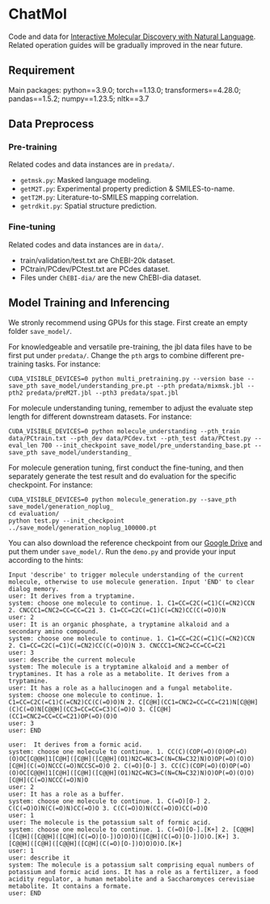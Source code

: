# ChatMol

Code and data for [Interactive Molecular Discovery with Natural Language](https://arxiv.org/abs/2306.11976). Related operation guides will be gradually improved in the near future.

## Requirement
Main packages:
python==3.9.0;
torch==1.13.0;
transformers==4.28.0;
pandas==1.5.2;
numpy==1.23.5;
nltk==3.7

## Data Preprocess
### Pre-training
Related codes and data instances are in `predata/`. 
- `getmsk.py`: Masked language modeling.
- `getM2T.py`: Experimental property prediction & SMILES-to-name.
- `getT2M.py`: Literature-to-SMILES mapping correlation.
- `getrdkit.py`: Spatial structure prediction.
### Fine-tuning
Related codes and data instances are in `data/`.
- train/validation/test.txt are ChEBI-20k dataset.
- PCtrain/PCdev/PCtest.txt are PCdes dataset.
- Files under `ChEBI-dia/` are the new ChEBI-dia dataset. 

## Model Training and Inferencing
We stronly recommend using GPUs for this stage. First create an empty folder `save_model/`.

For knowledgeable and versatile pre-training, the jbl data files have to be first put under `predata/`. Change the `pth` args to combine different pre-training tasks. For instance:
```
CUDA_VISIBLE_DEVICES=0 python multi_pretraining.py --version base --save_pth save_model/understanding_pre.pt --pth predata/mixmsk.jbl --pth2 predata/preM2T.jbl --pth3 predata/spat.jbl
```

For molecule understanding tuning, remember to adjust the evaluate step length for different downstream datasets. For instance:
```
CUDA_VISIBLE_DEVICES=0 python molecule_understanding --pth_train data/PCtrain.txt --pth_dev data/PCdev.txt --pth_test data/PCtest.py --eval_len 700 --init_checkpoint save_model/pre_understanding_base.pt --save_pth save_model/understanding_
```

For molecule generation tuning, first conduct the fine-tuning, and then separately generate the test result and do evaluation for the specific checkpoint. For instance:
```
CUDA_VISIBLE_DEVICES=0 python molecule_generation.py --save_pth save_model/generation_noplug_ 
cd evaluation/
python test.py --init_checkpoint ../save_model/generation_noplug_100000.pt
```

You can also download the reference checkpoint from our [Google Drive](https://drive.google.com/drive/folders/1I-LcBE0emj8p1W6WFCbEYajTADGN1RuC?usp=sharing) and put them under `save_model/`. Run the `demo.py` and provide your input according to the hints:
```
Input 'describe' to trigger molecule understanding of the current molecule, otherwise to use molecule generation. Input 'END' to clear dialog memory.
user: It derives from a tryptamine.
system: choose one molecule to continue. 1. C1=CC=C2C(=C1)C(=CN2)CCN 2. CNCCC1=CNC2=CC=CC=C21 3. C1=CC=C2C(=C1)C(=CN2)CC(C(=O)O)N
user: 2
user: It is an organic phosphate, a tryptamine alkaloid and a secondary amino compound.
system: choose one molecule to continue. 1. C1=CC=C2C(=C1)C(=CN2)CCN 2. C1=CC=C2C(=C1)C(=CN2)CC(C(=O)O)N 3. CNCCC1=CNC2=CC=CC=C21
user: 3
user: describe the current molecule
system: The molecule is a tryptamine alkaloid and a member of tryptamines. It has a role as a metabolite. It derives from a tryptamine.
user: It has a role as a hallucinogen and a fungal metabolite.
system: choose one molecule to continue. 1. C1=CC=C2C(=C1)C(=CN2)CC(C(=O)O)N 2. C[C@H](CC1=CNC2=CC=CC=C21)N[C@@H](C)C(=O)N[C@@H](CC3=CC=CC=C3)C(=O)O 3. C[C@H](CC1=CNC2=CC=CC=C21)OP(=O)(O)O
user: 3
user: END

user:  It derives from a formic acid.
system: choose one molecule to continue. 1. CC(C)(COP(=O)(O)OP(=O)(O)OC[C@@H]1[C@H]([C@H]([C@@H](O1)N2C=NC3=C(N=CN=C32)N)O)OP(=O)(O)O)[C@H](C(=O)NCCC(=O)NCCSC=O)O 2. C(=O)[O-] 3. CC(C)(COP(=O)(O)OP(=O)(O)OC[C@@H]1[C@H]([C@H]([C@@H](O1)N2C=NC3=C(N=CN=C32)N)O)OP(=O)(O)O)[C@H](C(=O)NCCC(=O)N)O
user: 2
user: It has a role as a buffer.
system: choose one molecule to continue. 1. C(=O)[O-] 2. C(C(=O)O)N(C(=O)N)CC(=O)O 3. C(C(=O)O)N(CC(=O)O)CC(=O)O
user: 1
user: The molecule is the potassium salt of formic acid.
system: choose one molecule to continue. 1. C(=O)[O-].[K+] 2. [C@@H]([C@H]([C@@H]([C@H](C(=O)[O-])O)O)O)([C@H](C(=O)[O-])O)O.[K+] 3. [C@@H]([C@H]([C@@H]([C@H](C(=O)[O-])O)O)O)O.[K+]
user: 1
user: describe it
system: The molecule is a potassium salt comprising equal numbers of potassium and formic acid ions. It has a role as a fertilizer, a food acidity regulator, a human metabolite and a Saccharomyces cerevisiae metabolite. It contains a formate.
user: END
```

